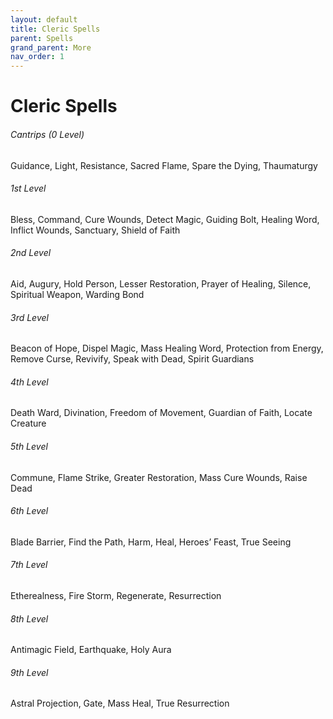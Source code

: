 ```yaml
---
layout: default
title: Cleric Spells
parent: Spells
grand_parent: More
nav_order: 1
---
```


# Cleric Spells
###### Cantrips (0 Level)
Guidance,
Light,
Resistance,
Sacred Flame,
Spare the Dying,
Thaumaturgy

###### 1st Level
Bless,
Command,
Cure Wounds,
Detect Magic,
Guiding Bolt,
Healing Word,
Inflict Wounds,
Sanctuary,
Shield of Faith

###### 2nd Level
Aid,
Augury,
Hold Person,
Lesser Restoration,
Prayer of Healing,
Silence,
Spiritual Weapon,
Warding Bond

###### 3rd Level
Beacon of Hope,
Dispel Magic,
Mass Healing Word,
Protection from Energy,
Remove Curse,
Revivify,
Speak with Dead,
Spirit Guardians

###### 4th Level
Death Ward,
Divination,
Freedom of Movement,
Guardian of Faith,
Locate Creature

###### 5th Level
Commune,
Flame Strike,
Greater Restoration,
Mass Cure Wounds,
Raise Dead

###### 6th Level
Blade Barrier,
Find the Path,
Harm,
Heal,
Heroes’ Feast,
True Seeing

###### 7th Level
Etherealness,
Fire Storm,
Regenerate,
Resurrection

###### 8th Level
Antimagic Field,
Earthquake,
Holy Aura

###### 9th Level
Astral Projection,
Gate,
Mass Heal,
True Resurrection